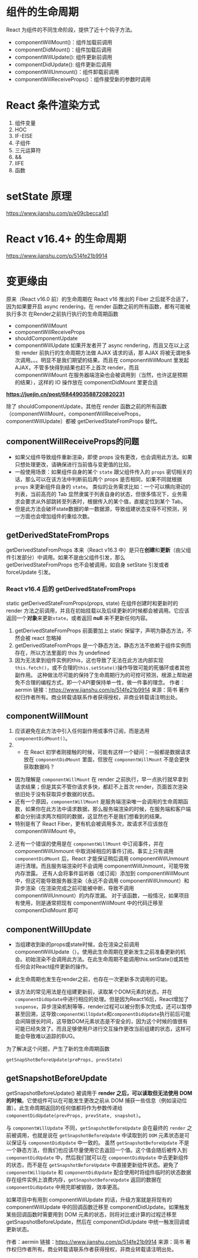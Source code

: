 # 组件的生命周期
React 为组件的不同生命阶段，提供了近十个钩子方法。

- componentWillMount()：组件加载前调用
- componentDidMount()：组件加载后调用
- componentWillUpdate(): 组件更新前调用
- componentDidUpdate(): 组件更新后调用
- componentWillUnmount()：组件卸载前调用
- componentWillReceiveProps()：组件接受新的参数时调用

# React 条件渲染方式
1. 组件变量
2. HOC
3. IF-ElSE
4. 子组件
5. 三元运算符
6. &&
7. IIFE
8. 函数

# setState 原理
https://www.jianshu.com/p/e09cbecca1d1

# React v16.4+ 的生命周期
https://www.jianshu.com/p/514fe21b9914

# 变更缘由
原来（React v16.0 前）的生命周期在 React v16 推出的 Fiber 之后就不合适了，因为如果要开启 async rendering，在 render 函数之前的所有函数，都有可能被执行多次
在Render之前执行执行的生命周期函数
- componentWillMount
- componentWillReceiveProps
- shouldComponentUpdate
- componentWillUpdate
如果开发者开了 async rendering，而且又在以上这些 render 前执行的生命周期方法做 AJAX 请求的话，那 AJAX 将被无谓地多次调用。。。明显不是我们期望的结果。而且在 componentWillMount 里发起 AJAX，不管多快得到结果也赶不上首次 render，而且 componentWillMount 在服务器端渲染也会被调用到（当然，也许这是预期的结果），这样的 IO 操作放在 componentDidMount 里更合适

**https://juejin.cn/post/6844903588720820231**  



除了 shouldComponentUpdate，其他在 render 函数之前的所有函数（componentWillMount，componentWillReceiveProps，componentWillUpdate）都被 getDerivedStateFromProps 替代。
## componentWillReceiveProps的问题
- 如果父组件导致组件重新渲染，即使 props 没有更改，也会调用此方法。如果只想处理更改，请确保进行当前值与变更值的比较。
- 一般使用场景：如果组件自身的某个 ```state``` 跟父组件传入的 ```props``` 密切相关的话，那么可以在该方法中判断前后两个 props 是否相同，如果不同就根据 ```props``` 来更新组件自身的 ```state```。
类似的业务需求比如：一个可以横向滑动的列表，当前高亮的 Tab 显然隶属于列表自身的状态，但很多情况下，业务需求会要求从外部跳转至列表时，根据传入的某个值，直接定位到某个 Tab。
- 但是此方法会破坏state数据的单一数据源，导致组建状态变得不可预测，另一方面也会增加组件的重绘次数。


## getDerivedStateFromProps
getDerivedStateFromProps 本来（React v16.3 中）是只在**创建**和**更新**（由父组件引发部分）中调用。如果不是由父组件引发，那么 getDerivedStateFromProps 也不会被调用，如自身 setState 引发或者 forceUpdate 引发。

### React v16.4 后的 getDerivedStateFromProps
static getDerivedStateFromProps(props, state) 在组件创建时和更新时的 render 方法之前调用，并且在初始挂载以及后续更新的时候都会被调用。它应该返回一个**对象**来更新```state```，或者返回 **null** 来不更新任何内容。

1. getDerivedStateFromProps 前面要加上 static 保留字，声明为静态方法，不然会被 react 忽略掉
2. getDerivedStateFromProps 是一个静态方法，静态方法不依赖于组件实例而存在，所以方法里面的 this 为 undefined
3. 因为无法拿到组件实例的this，这也导致了无法在此方法内部实现```this.fetch()```，或不合理的```this.setState()```操作导致可能的死循环或者其他副作用。 这种做法尽可能的保持了生命周期行为的可控可预测，根源上帮助避免不合理的编程方式，即一个API要保持单一性，做一件事的理念。
作者：aermin
链接：https://www.jianshu.com/p/514fe21b9914
来源：简书
著作权归作者所有。商业转载请联系作者获得授权，非商业转载请注明出处。

## componentWillMount
1. 应该避免在此方法中引入任何副作用或事件订阅，而是选用 ```componentDidMount()```。
2. - 在 React 初学者刚接触的时候，可能有这样一个疑问：一般都是数据请求放在 ```componentDidMount``` 里面，但放在 ```componentWillMount``` 不是会更快获取数据吗？
 - 因为理解是 ```componentWillMount``` 在 render 之前执行，早一点执行就早拿到请求结果；但是其实不管你请求多快，都赶不上首次 render，页面首次渲染依旧处于没有获取异步数据的状态。
 - 还有一个原因，```componentWillMount``` 是服务端渲染唯一会调用的生命周期函数，如果你在此方法中请求数据，那么服务端渲染的时候，在服务端和客户端都会分别请求两次相同的数据，这显然也不是我们想看到的结果。
 - 特别是有了 React Fiber，更有机会被调用多次，故请求不应该放在 componentWillMount 中。
2. 还有一个错误的使用是在 ```componentWillMount``` 中订阅事件，并在 componentWillUnmount 中取消掉相应的事件订阅。事实上只有调用 ```componentDidMount``` 后，React 才能保证稍后调用 componentWillUnmount 进行清理。而且服务端渲染时不会调用 componentWillUnmount，可能导致内存泄露。
还有人会将事件监听器（或订阅）添加到 componentWillMount 中，但这可能导致服务器渲染（永远不会调用 componentWillUnmount）和异步渲染（在渲染完成之前可能被中断，导致不调用 componentWillUnmount）的内存泄漏。
对于该函数，一般情况，如果项目有使用，则是通常把现有 componentWillMount 中的代码迁移至 componentDidMount 即可



## componentWillUpdate
- 当组建收到新的props或state时候，会在渲染之前调用componentWillUpdate（）。使用此生命周期在更新发生之前准备更新的机会。初始渲染不会调用此方法。在此生命周期不能调用this.setState()或其他任何会对React组件更新的操作。

- 此生命周期也发生在render之前，也存在一次更新多次调用的可能。
- 该方法的常见用法是在组建更新前，读取某个DOM元素的状态，并在```componentDidUpdate```中进行相应的处理。但是因为React16后，React增加了```suspense```，异步渲染机制等等，render过程可以被分割多次完成，还可以暂停甚至回溯，这导致```componentWillUpdate```和```componentDidUpdate```执行前后可能会间隔很长时间，这导致DOM元素状态是不安全的，因为这个时候的值很有可能已经失效了。而且足够使用户进行交互操作更改当前组建的状态，这样可能会导致难以追踪的BUG。

为了解决这个问题，产生了新的生命周期函数
```
getSnapShotBeforeUpdate(preProps, prevState)
```

## getSnapshotBeforeUpdate
getSnapshotBeforeUpdate() 被调用于 **render 之后，可以读取但无法使用 DOM 的时候**。它使组件可以在可能发生更改之前从 DOM 捕获一些信息（例如滚动位置）。此生命周期返回的任何值都将作为参数传递给 ```componentDidUpdate(prevProps, prevState, snapshot)```。

与 ```componentWillUpdate``` 不同，```getSnapshotBeforeUpdate``` 会在最终的 ```render``` 之前被调用，也就是说在 ```getSnapshotBeforeUpdate``` 中读取到的 ```DOM``` 元素状态是可以保证与 ```componentDidUpdate``` 中一致的。
虽然 ```getSnapshotBeforeUpdate``` 不是一个静态方法，但我们也应该尽量使用它去返回一个值。这个值会随后被传入到 ```componentDidUpdate``` 中，然后我们就可以在 ```componentDidUpdate``` 中去更新组件的状态，而不是在 ```getSnapshotBeforeUpdate``` 中直接更新组件状态。避免了 ```componentWillUpdate``` 和 ```componentDidUpdate``` 配合使用时将组件临时的状态数据存在组件实例上浪费内存，```getSnapshotBeforeUpdate``` 返回的数据在 ```componentDidUpdate``` 中用完即被销毁，效率更高。

如果项目中有用到 componentWillUpdate 的话，升级方案就是将现有的 componentWillUpdate 中的回调函数迁移至 componentDidUpdate。如果触发某些回调函数时需要用到 DOM 元素的状态，则将对比或计算的过程迁移至 getSnapshotBeforeUpdate，然后在 componentDidUpdate 中统一触发回调或更新状态。



作者：aermin
链接：https://www.jianshu.com/p/514fe21b9914
来源：简书
著作权归作者所有。商业转载请联系作者获得授权，非商业转载请注明出处。

